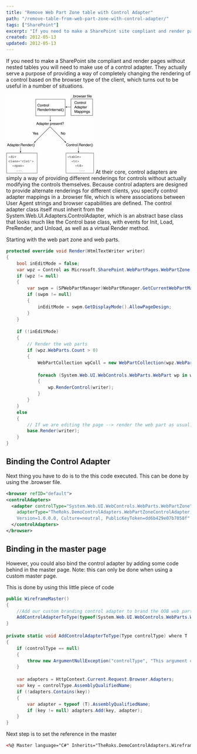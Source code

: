 ```yaml
---
title: "Remove Web Part Zone table with Control Adapter"
path: "/remove-table-from-web-part-zone-with-control-adapter/"
tags: ["SharePoint"]
excerpt: "If you need to make a SharePoint site compliant and render pages without nested tables you will need to make use of a control adapter. They actually serve a purpose of providing a way of completely changing the rendering of a control based on the browser type of the client, which turns out to be useful in a number of situations."
created: 2012-05-13
updated: 2012-05-13
---
```


If you need to make a SharePoint site compliant and render pages without nested tables you will need to make use of a control adapter. They actually serve a purpose of providing a way of completely changing the rendering of a control based on the browser type of the client, which turns out to be useful in a number of situations.

![Control Adapter schematic overview](./control-adapter.jpg) At their core, control adapters are simply a way of providing different renderings for controls without actually modifying the controls themselves. Because control adapters are designed to provide alternate renderings for different clients, you specify control adapter mappings in a .browser file, which is where associations between User Agent strings and browser capabilities are defined. The control adapter class itself must inherit from the System.Web.UI.Adapters.ControlAdapter, which is an abstract base class that looks much like the Control base class, with events for Init, Load, PreRender, and Unload, as well as a virtual Render method.

Starting with the web part zone and web parts.

```csharp
protected override void Render(HtmlTextWriter writer)
{
    bool inEditMode = false;
    var wpz = Control as Microsoft.SharePoint.WebPartPages.WebPartZone;
    if (wpz != null)
    {
        var swpm = (SPWebPartManager)WebPartManager.GetCurrentWebPartManager(wpz.Page);
        if (swpm != null)
        {
            inEditMode = swpm.GetDisplayMode().AllowPageDesign;
        }
    }

    if (!inEditMode)
    {
        // Render the web parts
        if (wpz.WebParts.Count > 0)
        {
            WebPartCollection wpColl = new WebPartCollection(wpz.WebParts);

            foreach (System.Web.UI.WebControls.WebParts.WebPart wp in wpColl)
            {
                wp.RenderControl(writer);
            }
        }
    }
    else
    {
        // If we are editing the page --> render the web part as usual.
        base.Render(writer);
    }
}
```

## Binding the Control Adapter

Next thing you have to do is to the this code executed. This can be done by using the .browser file.

```xml
<browser refID="default">
<controlAdapters>
  <adapter controlType="System.Web.UI.WebControls.WebParts.WebPartZone"
    adapterType="TheRoks.DemoControlAdapters.WebPartZoneControlAdapter,     TheRoks.DemoControlAdapters, 
    Version=1.0.0.0, Culture=neutral, PublicKeyToken=dd6b429e07b7058f" />
  </controlAdapters>
</browser>
```

## Binding in the master page

However, you could also bind the control adapter by adding some code behind in the master page. Note: this can only be done when using a custom master page.

This is done by using this little piece of code

```csharp
public WireframeMaster()
{
    //Add our custom branding control adapter to brand the OOB web parts
    AddControlAdapterToType(typeof(System.Web.UI.WebControls.WebParts.WebPartZone));
}

private static void AddControlAdapterToType(Type controlType) where T : ControlAdapter, new()
{
    if (controlType == null)
    {
        throw new ArgumentNullException("controlType", "This argument can not be null!");
    }

    var adapters = HttpContext.Current.Request.Browser.Adapters;
    var key = controlType.AssemblyQualifiedName;
    if (!adapters.Contains(key))
    {
        var adapter = typeof (T).AssemblyQualifiedName;
        if (key != null) adapters.Add(key, adapter);
    }
}
```

Next step is to set the reference in the master

```xml
<%@ Master language="C#" Inherits="TheRoks.DemoControlAdapters.WireframeMaster, TheRoks.DemoControlAdapters, Version=1.0.0.0, Culture=neutral, PublicKeyToken=dd6b429e07b7058f" %>
```
